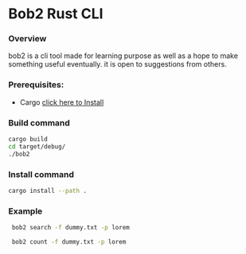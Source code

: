 # Bob2 Rust CLI
### Overview
bob2 is a cli tool made for learning purpose as well as a hope to make something useful eventually.
it is open to suggestions from others.

### Prerequisites:
- Cargo [click here to Install](https://doc.rust-lang.org/cargo/getting-started/installation.html)

### Build command
``` bash
cargo build 
cd target/debug/
./bob2 
```
### Install command
``` bash
cargo install --path .
```

### Example

```bash
 bob2 search -f dummy.txt -p lorem
```
```bash
 bob2 count -f dummy.txt -p lorem
```
